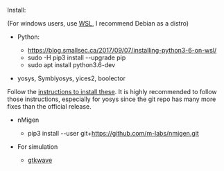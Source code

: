 Install:

(For windows users, use [WSL](https://docs.microsoft.com/en-us/windows/wsl/install-win10), I recommend Debian as a distro)

* Python:
  * https://blog.smallsec.ca/2017/09/07/installing-python3-6-on-wsl/
  * sudo -H pip3 install --upgrade pip
  * sudo apt install python3.6-dev 

* yosys, Symbiyosys, yices2, boolector

Follow the [instructions to install these](https://symbiyosys.readthedocs.io/en/latest/quickstart.html). It is highly recommended to follow those instructions, especially for yosys since the git repo has many more fixes than the official release.

* nMigen
  * pip3 install --user git+https://github.com/m-labs/nmigen.git

* For simulation
  * [gtkwave](https://sourceforge.net/projects/gtkwave/)
  